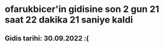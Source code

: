 # ofarukbicer'in gidisine son 2 gun 21 saat 22 dakika 21 saniye kaldi

## Gidis tarihi: 30.09.2022 :(